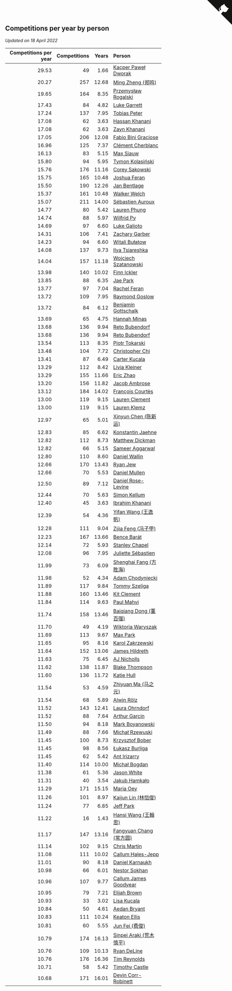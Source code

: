 ## Competitions per year by person

*Updated on 18 April 2022*

| Competitions per year | Competitions | Years | Person |
| ---: | ---: | ---: | :--- |
| 29.53 | 49 | 1.66 | [Kacper Paweł Dworak](https://www.worldcubeassociation.org/persons/2020DWOR01) |
| 20.27 | 257 | 12.68 | [Ming Zheng (郑鸣)](https://www.worldcubeassociation.org/persons/2009ZHEN11) |
| 19.65 | 164 | 8.35 | [Przemysław Rogalski](https://www.worldcubeassociation.org/persons/2013ROGA02) |
| 17.43 | 84 | 4.82 | [Luke Garrett](https://www.worldcubeassociation.org/persons/2017GARR05) |
| 17.24 | 137 | 7.95 | [Tobias Peter](https://www.worldcubeassociation.org/persons/2014PETE03) |
| 17.08 | 62 | 3.63 | [Hassan Khanani](https://www.worldcubeassociation.org/persons/2018KHAN26) |
| 17.08 | 62 | 3.63 | [Zayn Khanani](https://www.worldcubeassociation.org/persons/2018KHAN28) |
| 17.05 | 206 | 12.08 | [Fabio Bini Graciose](https://www.worldcubeassociation.org/persons/2010GRAC02) |
| 16.96 | 125 | 7.37 | [Clément Cherblanc](https://www.worldcubeassociation.org/persons/2014CHER05) |
| 16.13 | 83 | 5.15 | [Max Siauw](https://www.worldcubeassociation.org/persons/2017SIAU02) |
| 15.80 | 94 | 5.95 | [Tymon Kolasiński](https://www.worldcubeassociation.org/persons/2016KOLA02) |
| 15.76 | 176 | 11.16 | [Corey Sakowski](https://www.worldcubeassociation.org/persons/2011SAKO01) |
| 15.75 | 165 | 10.48 | [Joshua Feran](https://www.worldcubeassociation.org/persons/2011FERA01) |
| 15.50 | 190 | 12.26 | [Jan Bentlage](https://www.worldcubeassociation.org/persons/2010BENT01) |
| 15.37 | 161 | 10.48 | [Walker Welch](https://www.worldcubeassociation.org/persons/2011WELC01) |
| 15.07 | 211 | 14.00 | [Sébastien Auroux](https://www.worldcubeassociation.org/persons/2008AURO01) |
| 14.77 | 80 | 5.42 | [Lauren Phung](https://www.worldcubeassociation.org/persons/2016PHUN02) |
| 14.74 | 88 | 5.97 | [Wilfrid Py](https://www.worldcubeassociation.org/persons/2016PYWI01) |
| 14.69 | 97 | 6.60 | [Luke Galioto](https://www.worldcubeassociation.org/persons/2015GALI02) |
| 14.31 | 106 | 7.41 | [Zachary Garber](https://www.worldcubeassociation.org/persons/2014GARB01) |
| 14.23 | 94 | 6.60 | [Witali Bułatow](https://www.worldcubeassociation.org/persons/2015BUAT01) |
| 14.08 | 137 | 9.73 | [Ilya Tsiareshka](https://www.worldcubeassociation.org/persons/2012TERE01) |
| 14.04 | 157 | 11.18 | [Wojciech Szatanowski](https://www.worldcubeassociation.org/persons/2011SZAT01) |
| 13.98 | 140 | 10.02 | [Finn Ickler](https://www.worldcubeassociation.org/persons/2012ICKL01) |
| 13.85 | 88 | 6.35 | [Jae Park](https://www.worldcubeassociation.org/persons/2015PARK24) |
| 13.77 | 97 | 7.04 | [Rachel Feran](https://www.worldcubeassociation.org/persons/2015FERA01) |
| 13.72 | 109 | 7.95 | [Raymond Goslow](https://www.worldcubeassociation.org/persons/2014GOSL01) |
| 13.72 | 84 | 6.12 | [Benjamin Gottschalk](https://www.worldcubeassociation.org/persons/2016GOTT01) |
| 13.69 | 65 | 4.75 | [Hannah Minas](https://www.worldcubeassociation.org/persons/2017MINA04) |
| 13.68 | 136 | 9.94 | [Reto Bubendorf](https://www.worldcubeassociation.org/persons/2012BUBE01) |
| 13.68 | 136 | 9.94 | [Reto Bubendorf](https://www.worldcubeassociation.org/persons/2012BUBE01) |
| 13.54 | 113 | 8.35 | [Piotr Tokarski](https://www.worldcubeassociation.org/persons/2013TOKA01) |
| 13.48 | 104 | 7.72 | [Christopher Chi](https://www.worldcubeassociation.org/persons/2014CHIC01) |
| 13.41 | 87 | 6.49 | [Carter Kucala](https://www.worldcubeassociation.org/persons/2015KUCA01) |
| 13.29 | 112 | 8.42 | [Livia Kleiner](https://www.worldcubeassociation.org/persons/2013KLEI03) |
| 13.29 | 155 | 11.66 | [Eric Zhao](https://www.worldcubeassociation.org/persons/2010ZHAO19) |
| 13.20 | 156 | 11.82 | [Jacob Ambrose](https://www.worldcubeassociation.org/persons/2010AMBR01) |
| 13.12 | 184 | 14.02 | [François Courtès](https://www.worldcubeassociation.org/persons/2008COUR01) |
| 13.00 | 119 | 9.15 | [Lauren Clement](https://www.worldcubeassociation.org/persons/2013KLEM01) |
| 13.00 | 119 | 9.15 | [Lauren Klemz](https://www.worldcubeassociation.org/persons/2013KLEM01) |
| 12.97 | 65 | 5.01 | [Xinyun Chen (陈新运)](https://www.worldcubeassociation.org/persons/2017CHEN36) |
| 12.83 | 85 | 6.62 | [Konstantin Jaehne](https://www.worldcubeassociation.org/persons/2015JAEH01) |
| 12.82 | 112 | 8.73 | [Matthew Dickman](https://www.worldcubeassociation.org/persons/2013DICK01) |
| 12.82 | 66 | 5.15 | [Sameer Aggarwal](https://www.worldcubeassociation.org/persons/2017AGGA01) |
| 12.80 | 110 | 8.60 | [Daniel Wallin](https://www.worldcubeassociation.org/persons/2013WALL03) |
| 12.66 | 170 | 13.43 | [Ryan Jew](https://www.worldcubeassociation.org/persons/2008JEWR01) |
| 12.66 | 70 | 5.53 | [Daniel Mullen](https://www.worldcubeassociation.org/persons/2016MULL04) |
| 12.50 | 89 | 7.12 | [Daniel Rose-Levine](https://www.worldcubeassociation.org/persons/2015ROSE01) |
| 12.44 | 70 | 5.63 | [Simon Kellum](https://www.worldcubeassociation.org/persons/2016KELL12) |
| 12.40 | 45 | 3.63 | [Ibrahim Khanani](https://www.worldcubeassociation.org/persons/2018KHAN27) |
| 12.39 | 54 | 4.36 | [Yifan Wang (王逸帆)](https://www.worldcubeassociation.org/persons/2017WANY29) |
| 12.28 | 111 | 9.04 | [Zijia Feng (冯子甲)](https://www.worldcubeassociation.org/persons/2013FENG02) |
| 12.23 | 167 | 13.66 | [Bence Barát](https://www.worldcubeassociation.org/persons/2008BARA01) |
| 12.14 | 72 | 5.93 | [Stanley Chapel](https://www.worldcubeassociation.org/persons/2016CHAP04) |
| 12.08 | 96 | 7.95 | [Juliette Sébastien](https://www.worldcubeassociation.org/persons/2014SEBA01) |
| 11.99 | 73 | 6.09 | [Shenghai Fang (方胜海)](https://www.worldcubeassociation.org/persons/2016FANG01) |
| 11.98 | 52 | 4.34 | [Adam Chodyniecki](https://www.worldcubeassociation.org/persons/2017CHOD02) |
| 11.89 | 117 | 9.84 | [Tommy Szeliga](https://www.worldcubeassociation.org/persons/2012SZEL01) |
| 11.88 | 160 | 13.46 | [Kit Clement](https://www.worldcubeassociation.org/persons/2008CLEM01) |
| 11.84 | 114 | 9.63 | [Paul Mahvi](https://www.worldcubeassociation.org/persons/2012MAHV01) |
| 11.74 | 158 | 13.46 | [Baiqiang Dong (董百强)](https://www.worldcubeassociation.org/persons/2008DONG06) |
| 11.70 | 49 | 4.19 | [Wiktoria Waryszak](https://www.worldcubeassociation.org/persons/2018WARY01) |
| 11.69 | 113 | 9.67 | [Max Park](https://www.worldcubeassociation.org/persons/2012PARK03) |
| 11.65 | 95 | 8.16 | [Karol Zakrzewski](https://www.worldcubeassociation.org/persons/2014ZAKR01) |
| 11.64 | 152 | 13.06 | [James Hildreth](https://www.worldcubeassociation.org/persons/2009HILD01) |
| 11.63 | 75 | 6.45 | [AJ Nicholls](https://www.worldcubeassociation.org/persons/2015NICH04) |
| 11.62 | 138 | 11.87 | [Blake Thompson](https://www.worldcubeassociation.org/persons/2010THOM03) |
| 11.60 | 136 | 11.72 | [Katie Hull](https://www.worldcubeassociation.org/persons/2010HULL01) |
| 11.54 | 53 | 4.59 | [Zhiyuan Ma (马之元)](https://www.worldcubeassociation.org/persons/2017MAZH04) |
| 11.54 | 68 | 5.89 | [Alwin Rölz](https://www.worldcubeassociation.org/persons/2016ROLZ01) |
| 11.52 | 143 | 12.41 | [Laura Ohrndorf](https://www.worldcubeassociation.org/persons/2009OHRN01) |
| 11.52 | 88 | 7.64 | [Arthur Garcin](https://www.worldcubeassociation.org/persons/2014GARC27) |
| 11.50 | 94 | 8.18 | [Mark Boyanowski](https://www.worldcubeassociation.org/persons/2014BOYA01) |
| 11.49 | 88 | 7.66 | [Michał Rzewuski](https://www.worldcubeassociation.org/persons/2014RZEW01) |
| 11.45 | 100 | 8.73 | [Krzysztof Bober](https://www.worldcubeassociation.org/persons/2013BOBE01) |
| 11.45 | 98 | 8.56 | [Łukasz Burliga](https://www.worldcubeassociation.org/persons/2013BURL01) |
| 11.45 | 62 | 5.42 | [Ant Irizarry](https://www.worldcubeassociation.org/persons/2016IRIZ02) |
| 11.40 | 114 | 10.00 | [Michał Bogdan](https://www.worldcubeassociation.org/persons/2012BOGD01) |
| 11.38 | 61 | 5.36 | [Jason White](https://www.worldcubeassociation.org/persons/2016WHIT16) |
| 11.31 | 40 | 3.54 | [Jakub Hamkało](https://www.worldcubeassociation.org/persons/2018HAMK01) |
| 11.29 | 171 | 15.15 | [Maria Oey](https://www.worldcubeassociation.org/persons/2007OEYM01) |
| 11.26 | 101 | 8.97 | [Kaijun Lin (林恺俊)](https://www.worldcubeassociation.org/persons/2013LINK01) |
| 11.24 | 77 | 6.85 | [Jeff Park](https://www.worldcubeassociation.org/persons/2015PARK08) |
| 11.22 | 16 | 1.43 | [Hansi Wang (王翰思)](https://www.worldcubeassociation.org/persons/2020WANG19) |
| 11.17 | 147 | 13.16 | [Fangyuan Chang (常方圆)](https://www.worldcubeassociation.org/persons/2009CHAN04) |
| 11.14 | 102 | 9.15 | [Chris Martin](https://www.worldcubeassociation.org/persons/2013MART03) |
| 11.08 | 111 | 10.02 | [Callum Hales-Jepp](https://www.worldcubeassociation.org/persons/2012HALE01) |
| 11.01 | 90 | 8.18 | [Daniel Karnaukh](https://www.worldcubeassociation.org/persons/2014KARN02) |
| 10.98 | 66 | 6.01 | [Nestor Sokhan](https://www.worldcubeassociation.org/persons/2016SOKH01) |
| 10.96 | 107 | 9.77 | [Callum James Goodyear](https://www.worldcubeassociation.org/persons/2012GOOD02) |
| 10.95 | 79 | 7.21 | [Elijah Brown](https://www.worldcubeassociation.org/persons/2015BROW03) |
| 10.93 | 33 | 3.02 | [Lisa Kucala](https://www.worldcubeassociation.org/persons/2019KUCA01) |
| 10.84 | 50 | 4.61 | [Aedan Bryant](https://www.worldcubeassociation.org/persons/2017BRYA06) |
| 10.83 | 111 | 10.24 | [Keaton Ellis](https://www.worldcubeassociation.org/persons/2012ELLI01) |
| 10.81 | 60 | 5.55 | [Jun Fei (费俊)](https://www.worldcubeassociation.org/persons/2016FEIJ02) |
| 10.79 | 174 | 16.13 | [Sinpei Araki (荒木慎平)](https://www.worldcubeassociation.org/persons/2006ARAK01) |
| 10.76 | 109 | 10.13 | [Ryan DeLine](https://www.worldcubeassociation.org/persons/2012DELI01) |
| 10.76 | 176 | 16.36 | [Tim Reynolds](https://www.worldcubeassociation.org/persons/2005REYN01) |
| 10.71 | 58 | 5.42 | [Timothy Castle](https://www.worldcubeassociation.org/persons/2016CAST48) |
| 10.68 | 171 | 16.01 | [Devin Corr-Robinett](https://www.worldcubeassociation.org/persons/2006CORR01) |


<a href="https://github.com/jonatanklosko/wca_statistics" class="github-corner" aria-label="View source on Github"><svg width="80" height="80" viewBox="0 0 250 250" style="fill:#151513; color:#fff; position: absolute; top: 0; border: 0; right: 0;" aria-hidden="true"><path d="M0,0 L115,115 L130,115 L142,142 L250,250 L250,0 Z"></path><path d="M128.3,109.0 C113.8,99.7 119.0,89.6 119.0,89.6 C122.0,82.7 120.5,78.6 120.5,78.6 C119.2,72.0 123.4,76.3 123.4,76.3 C127.3,80.9 125.5,87.3 125.5,87.3 C122.9,97.6 130.6,101.9 134.4,103.2" fill="currentColor" style="transform-origin: 130px 106px;" class="octo-arm"></path><path d="M115.0,115.0 C114.9,115.1 118.7,116.5 119.8,115.4 L133.7,101.6 C136.9,99.2 139.9,98.4 142.2,98.6 C133.8,88.0 127.5,74.4 143.8,58.0 C148.5,53.4 154.0,51.2 159.7,51.0 C160.3,49.4 163.2,43.6 171.4,40.1 C171.4,40.1 176.1,42.5 178.8,56.2 C183.1,58.6 187.2,61.8 190.9,65.4 C194.5,69.0 197.7,73.2 200.1,77.6 C213.8,80.2 216.3,84.9 216.3,84.9 C212.7,93.1 206.9,96.0 205.4,96.6 C205.1,102.4 203.0,107.8 198.3,112.5 C181.9,128.9 168.3,122.5 157.7,114.1 C157.9,116.9 156.7,120.9 152.7,124.9 L141.0,136.5 C139.8,137.7 141.6,141.9 141.8,141.8 Z" fill="currentColor" class="octo-body"></path></svg></a><style>.github-corner:hover .octo-arm{animation:octocat-wave 560ms ease-in-out}@keyframes octocat-wave{0%,100%{transform:rotate(0)}20%,60%{transform:rotate(-25deg)}40%,80%{transform:rotate(10deg)}}@media (max-width:500px){.github-corner:hover .octo-arm{animation:none}.github-corner .octo-arm{animation:octocat-wave 560ms ease-in-out}}</style>
